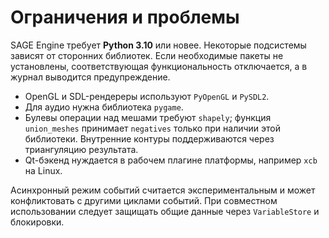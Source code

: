 # Ограничения и проблемы

SAGE Engine требует **Python 3.10** или новее. Некоторые подсистемы зависят от
сторонних библиотек. Если необходимые пакеты не установлены, соответствующая
функциональность отключается, а в журнал выводится предупреждение.

- OpenGL и SDL-рендереры используют `PyOpenGL` и `PySDL2`.
- Для аудио нужна библиотека `pygame`.
- Булевы операции над мешами требуют `shapely`;
  функция ``union_meshes`` принимает ``negatives`` только при наличии
  этой библиотеки. Внутренние контуры поддерживаются через триангуляцию
  результата.
- Qt-бэкенд нуждается в рабочем плагине платформы, например `xcb` на Linux.

Асинхронный режим событий считается экспериментальным и может конфликтовать с
другими циклами событий. При совместном использовании следует защищать общие
данные через `VariableStore` и блокировки.

